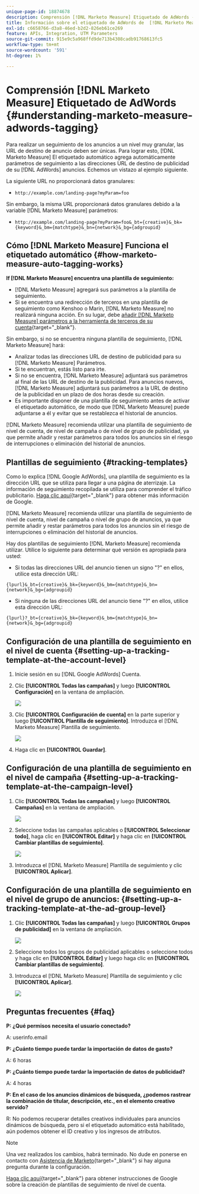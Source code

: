 ```yaml
---
unique-page-id: 18874678
description: Comprensión [!DNL Marketo Measure] Etiquetado de AdWords - [!DNL Marketo Measure]
title: Información sobre el etiquetado de AdWords de  [!DNL Marketo Measure]
exl-id: c6658766-d3a8-46ed-b2d2-826eb61ce269
feature: APIs, Integration, UTM Parameters
source-git-commit: 915e9c5a968ffd9de713b4308cadb91768613fc5
workflow-type: tm+mt
source-wordcount: '591'
ht-degree: 1%

---
```


# Comprensión [!DNL Marketo Measure] Etiquetado de AdWords {#understanding-marketo-measure-adwords-tagging}

Para realizar un seguimiento de los anuncios a un nivel muy granular, las URL de destino de anuncio deben ser únicas. Para lograr esto, [!DNL Marketo Measure] El etiquetado automático agrega automáticamente parámetros de seguimiento a las direcciones URL de destino de publicidad de su [!DNL AdWords] anuncios. Echemos un vistazo al ejemplo siguiente.

La siguiente URL no proporcionará datos granulares:

* `http://example.com/landing-page?myParam=foo`

Sin embargo, la misma URL proporcionará datos granulares debido a la variable [!DNL Marketo Measure] parámetros:

* `http://example.com/landing-page?myParam=foo&_bt={creative}&_bk={keyword}&_bm={matchtype}&_bn={network}&_bg={adgroupid}`

## Cómo [!DNL Marketo Measure] Funciona el etiquetado automático {#how-marketo-measure-auto-tagging-works}

**If [!DNL Marketo Measure] encuentra una plantilla de seguimiento:**

* [!DNL Marketo Measure] agregará sus parámetros a la plantilla de seguimiento.
* Si se encuentra una redirección de terceros en una plantilla de seguimiento como Kenshoo o Marin, [!DNL Marketo Measure] no realizará ninguna acción. En su lugar, debe [añadir [!DNL Marketo Measure] parámetros a la herramienta de terceros de su cuenta](/help/api-connections/utilizing-marketo-measures-api-connections/how-bid-management-tools-affect-marketo-measure.md){target="_blank"}.

Sin embargo, si no se encuentra ninguna plantilla de seguimiento, [!DNL Marketo Measure] hará:

* Analizar todas las direcciones URL de destino de publicidad para su [!DNL Marketo Measure] Parámetros.
* Si te encuentran, estás listo para irte.
* Si no se encuentra, [!DNL Marketo Measure] adjuntará sus parámetros al final de las URL de destino de la publicidad. Para anuncios nuevos, [!DNL Marketo Measure] adjuntará sus parámetros a la URL de destino de la publicidad en un plazo de dos horas desde su creación.
* Es importante disponer de una plantilla de seguimiento antes de activar el etiquetado automático, de modo que [!DNL Marketo Measure] puede adjuntarse a él y evitar que se restablezca el historial de anuncios.

[!DNL Marketo Measure] recomienda utilizar una plantilla de seguimiento de nivel de cuenta, de nivel de campaña o de nivel de grupo de publicidad, ya que permite añadir y restar parámetros para todos los anuncios sin el riesgo de interrupciones o eliminación del historial de anuncios.

## Plantillas de seguimiento {#tracking-templates}

Como lo explica [!DNL Google AdWords], una plantilla de seguimiento es la dirección URL que se utiliza para llegar a una página de aterrizaje. La información de seguimiento recopilada se utiliza para comprender el tráfico publicitario. [Haga clic aquí](https://support.google.com/adwords/answer/7197008?hl=en){target="_blank"} para obtener más información de Google.

[!DNL Marketo Measure] recomienda utilizar una plantilla de seguimiento de nivel de cuenta, nivel de campaña o nivel de grupo de anuncios, ya que permite añadir y restar parámetros para todos los anuncios sin el riesgo de interrupciones o eliminación del historial de anuncios.

Hay dos plantillas de seguimiento [!DNL Marketo Measure] recomienda utilizar. Utilice lo siguiente para determinar qué versión es apropiada para usted:

* Si todas las direcciones URL del anuncio tienen un signo &quot;?&quot; en ellos, utilice esta dirección URL:

`{lpurl}&_bt={creative}&_bk={keyword}&_bm={matchtype}&_bn={network}&_bg={adgroupid}`

* Si ninguna de las direcciones URL del anuncio tiene &quot;?&quot; en ellos, utilice esta dirección URL:

`{lpurl}?_bt={creative}&_bk={keyword}&_bm={matchtype}&_bn={network}&_bg={adgroupid}`

## Configuración de una plantilla de seguimiento en el nivel de cuenta {#setting-up-a-tracking-template-at-the-account-level}

1. Inicie sesión en su [!DNL Google AdWords] Cuenta.

1. Clic **[!UICONTROL Todas las campañas]** y luego **[!UICONTROL Configuración]** en la ventana de ampliación.

   ![](assets/1.png)

1. Clic **[!UICONTROL Configuración de cuenta]** en la parte superior y luego **[!UICONTROL Plantilla de seguimiento]**. Introduzca el [!DNL Marketo Measure] Plantilla de seguimiento.

   ![](assets/2-1.png)

1. Haga clic en **[!UICONTROL Guardar]**.

## Configuración de una plantilla de seguimiento en el nivel de campaña {#setting-up-a-tracking-template-at-the-campaign-level}

1. Clic **[!UICONTROL Todas las campañas]** y luego **[!UICONTROL Campañas]** en la ventana de ampliación.

   ![](assets/3.png)

1. Seleccione todas las campañas aplicables o **[!UICONTROL Seleccionar todo]**, haga clic en **[!UICONTROL Editar]** y haga clic en **[!UICONTROL Cambiar plantillas de seguimiento]**.

   ![](assets/4-1.png)

1. Introduzca el [!DNL Marketo Measure] Plantilla de seguimiento y clic **[!UICONTROL Aplicar]**.

## Configuración de una plantilla de seguimiento en el nivel de grupo de anuncios: {#setting-up-a-tracking-template-at-the-ad-group-level}

1. Clic **[!UICONTROL Todas las campañas]** y luego **[!UICONTROL Grupos de publicidad]** en la ventana de ampliación.

   ![](assets/5-1.png)

1. Seleccione todos los grupos de publicidad aplicables o seleccione todos y haga clic en **[!UICONTROL Editar]** y luego haga clic en **[!UICONTROL Cambiar plantillas de seguimiento]**.

1. Introduzca el [!DNL Marketo Measure] Plantilla de seguimiento y clic **[!UICONTROL Aplicar]**.

   ![](assets/6-1.png)

## Preguntas frecuentes {#faq}

**P: ¿Qué permisos necesita el usuario conectado?**

A: userinfo.email

**P: ¿Cuánto tiempo puede tardar la importación de datos de gasto?**

A: 6 horas

**P: ¿Cuánto tiempo puede tardar la importación de datos de publicidad?**

A: 4 horas

**P: En el caso de los anuncios dinámicos de búsqueda, ¿podemos rastrear la combinación de titular, descripción, etc., en el elemento creativo servido?**

R: No podemos recuperar detalles creativos individuales para anuncios dinámicos de búsqueda, pero si el etiquetado automático está habilitado, aún podemos obtener el ID creativo y los ingresos de atributos.

>[!NOTE]
>
>Una vez realizados los cambios, habrá terminado. No dude en ponerse en contacto con [Asistencia de Marketo](https://nation.marketo.com/t5/support/ct-p/Support){target="_blank"} si hay alguna pregunta durante la configuración.

[Haga clic aquí](https://support.google.com/adwords/answer/6076199?hl=en#tracking){target="_blank"} para obtener instrucciones de Google sobre la creación de plantillas de seguimiento de nivel de cuenta.
